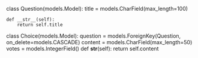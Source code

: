 
class Question(models.Model):
    title = models.CharField(max_length=100)
    
    def __str__(self):
        return self.title
        
class Choice(models.Model):
    question = models.ForeignKey(Question, on_delete=models.CASCADE)
    content = models.CharField(max_length=50)
    votes = models.IntegerField()
    def __str__(self):
        return self.content




